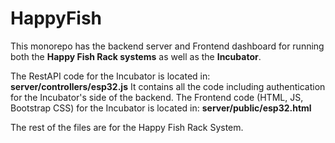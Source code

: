 # HappyFish
 This monorepo has the backend server and Frontend dashboard for running both the **Happy Fish Rack systems** as well as the **Incubator**. 

The RestAPI code for the Incubator is located in: **server/controllers/esp32.js**
It contains all the code including authentication for the Incubator's side of the backend. 
The Frontend code (HTML, JS, Bootstrap CSS) for the Incubator is located in: **server/public/esp32.html**

The rest of the files are for the Happy Fish Rack System. 


